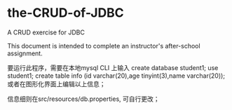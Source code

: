 # the-CRUD-of-JDBC
A CRUD exercise for JDBC

This document is intended to complete an instructor's after-school assignment.

要运行此程序，需要在本地mysql CLI 上输入
create database student1;
use student1;
create table info (id varchar(20),age tinyint(3),name varchar(20));
或者在图形化界面上编辑以上信息；

信息细则在src/resources/db.properties, 可自行更改；
